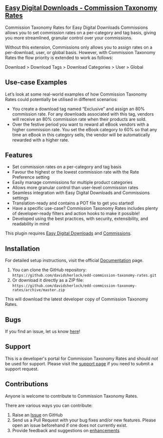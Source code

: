 ## [Easy Digital Downloads - Commission Taxonomy Rates](https://wordpress.org/plugins/edd-commission-taxonomy-rates/)

Commission Taxonomy Rates for Easy Digital Downloads Commissions allows you to set commission rates on a per-category and tag basis, giving you more streamlined, granular control over your commissions.

Without this extension, Commissions only allows you to assign rates on a per-download, user, or global basis. However, with Commission Taxonomy Rates the flow priority is extended to work as follows:

Download > Download Tags > Download Categories > User > Global

## Use-case Examples

Let’s look at some real-world examples of how Commission Taxonomy Rates could potentially be utilised in different scenarios:

* You create a download tag named “Exclusive” and assign an 80% commission rate. For any downloads associated with this tag, vendors will receive an 80% commission rate when their products are sold.
* Over the festive period you want to reward all eBook vendors with a higher commission rate. You set the eBook category to 60% so that any time an eBook in this category sells, the vendor will be automatically rewarded with a higher rate.

## Features

* Set commission rates on a per-category and tag basis
* Favour the highest or the lowest commission rate with the Rate Preference setting
* Easily manage commissions for multiple product categories
* Allows more granular control than user-level commission rates
* Seamless integration with Easy Digital Downloads and Commissions settings
* Translation-ready and contains a POT file to get you started!
* Have a specific use-case? Commission Taxonomy Rates includes plenty of developer-ready filters and action hooks to make it possible!
* Developed using the best practices, with security, extensibility, and readability in mind

This plugin requires [Easy Digital Downloads](http://wordpress.org/extend/plugins/easy-digital-downloads/) and [Commissions](https://easydigitaldownloads.com/downloads/commissions/).

## Installation

For detailed setup instructions, visit the official [Documentation](https://sellcomet.com) page.

1. You can clone the GitHub repository: `https://github.com/davidsherlock/edd-commission-taxonomy-rates.git`
2. Or download it directly as a ZIP file: `https://github.com/davidsherlock/edd-commission-taxonomy-rates/archive/master.zip`

This will download the latest developer copy of Commission Taxonomy Rates.

## Bugs
If you find an issue, let us know [here](https://github.com/davidsherlock/edd-commission-taxonomy-rates/issues?state=open)!


## Support
This is a developer's portal for Commission Taxonomy Rates and should _not_ be used for support. Please visit the [support page](https://wordpress.org/support/plugin/edd-commission-taxonomy-rates) if you need to submit a support request.

## Contributions
Anyone is welcome to contribute to Commission Taxonomy Rates.

There are various ways you can contribute:

1. Raise an [Issue](https://github.com/davidsherlock/edd-commission-taxonomy-rates/issues) on GitHub
2. Send us a Pull Request with your bug fixes and/or new features. Please open an issue beforehand if one does not currently exist.
3. Provide feedback and suggestions on [enhancements](https://github.com/davidsherlock/edd-commission-taxonomy-rates/issues?direction=desc&labels=Enhancement&page=1&sort=created&state=open)
